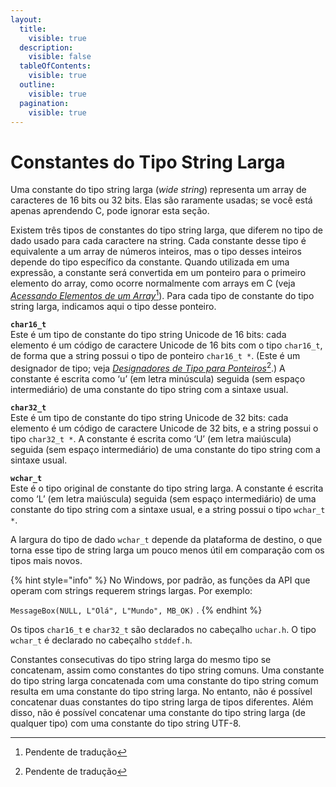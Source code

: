 ```yaml
---
layout:
  title:
    visible: true
  description:
    visible: false
  tableOfContents:
    visible: true
  outline:
    visible: true
  pagination:
    visible: true
---
```


# Constantes do Tipo String Larga

Uma constante do tipo string larga (_wide string_) representa um array de caracteres de 16 bits ou 32 bits. Elas são raramente usadas; se você está apenas aprendendo C, pode ignorar esta seção.

Existem três tipos de constantes do tipo string larga, que diferem no tipo de dado usado para cada caractere na string. Cada constante desse tipo é equivalente a um array de números inteiros, mas o tipo desses inteiros depende do tipo específico da constante. Quando utilizada em uma expressão, a constante será convertida em um ponteiro para o primeiro elemento do array, como ocorre normalmente com arrays em C (veja [_Acessando Elementos de um Array_](#user-content-fn-1)[^1]). Para cada tipo de constante do tipo string larga, indicamos aqui o tipo desse ponteiro.

**`char16_t`**\
Este é um tipo de constante do tipo string Unicode de 16 bits: cada elemento é um código de caractere Unicode de 16 bits com o tipo `char16_t`, de forma que a string possui o tipo de ponteiro `char16_t *`. (Este é um designador de tipo; veja [_Designadores de Tipo para Ponteiros_](#user-content-fn-2)[^2].) A constante é escrita como ‘u’ (em letra minúscula) seguida (sem espaço intermediário) de uma constante do tipo string com a sintaxe usual.

**`char32_t`**\
Este é um tipo de constante do tipo string Unicode de 32 bits: cada elemento é um código de caractere Unicode de 32 bits, e a string possui o tipo `char32_t *`. A constante é escrita como ‘U’ (em letra maiúscula) seguida (sem espaço intermediário) de uma constante do tipo string com a sintaxe usual.

**`wchar_t`**\
Este é o tipo original de constante do tipo string larga. A constante é escrita como ‘L’ (em letra maiúscula) seguida (sem espaço intermediário) de uma constante do tipo string com a sintaxe usual, e a string possui o tipo `wchar_t *`.

A largura do tipo de dado `wchar_t` depende da plataforma de destino, o que torna esse tipo de string larga um pouco menos útil em comparação com os tipos mais novos.

{% hint style="info" %}
No Windows, por padrão, as funções da API que operam com strings requerem strings largas. Por exemplo:&#x20;

`MessageBox(NULL, L"Olá", L"Mundo", MB_OK)` .
{% endhint %}

Os tipos `char16_t` e `char32_t` são declarados no cabeçalho `uchar.h`. O tipo `wchar_t` é declarado no cabeçalho `stddef.h`.

Constantes consecutivas do tipo string larga do mesmo tipo se concatenam, assim como constantes do tipo string comuns. Uma constante do tipo string larga concatenada com uma constante do tipo string comum resulta em uma constante do tipo string larga. No entanto, não é possível concatenar duas constantes do tipo string larga de tipos diferentes. Além disso, não é possível concatenar uma constante do tipo string larga (de qualquer tipo) com uma constante do tipo string UTF-8.

[^1]: Pendente de tradução

[^2]: Pendente de tradução
